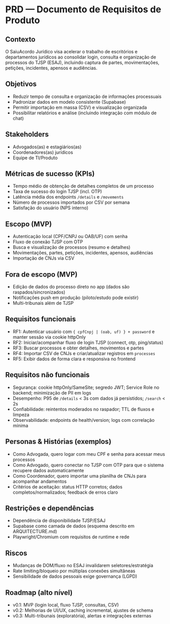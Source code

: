 # PRD — Documento de Requisitos de Produto

## Contexto
O SaiuAcordo Jurídico visa acelerar o trabalho de escritórios e departamentos jurídicos ao consolidar login, consulta e organização de processos do TJSP (ESAJ), incluindo captura de partes, movimentações, petições, incidentes, apensos e audiências.

## Objetivos
- Reduzir tempo de consulta e organização de informações processuais
- Padronizar dados em modelo consistente (Supabase)
- Permitir importação em massa (CSV) e visualização organizada
- Possibilitar relatórios e análise (incluindo integração com módulo de chat)

## Stakeholders
- Advogados(as) e estagiários(as)
- Coordenadores(as) jurídicos
- Equipe de TI/Produto

## Métricas de sucesso (KPIs)
- Tempo médio de obtenção de detalhes completos de um processo
- Taxa de sucesso do login TJSP (incl. OTP)
- Latência média dos endpoints `/details` e `/movements`
- Número de processos importados por CSV por semana
- Satisfação do usuário (NPS interno)

## Escopo (MVP)
- Autenticação local (CPF/CNPJ ou OAB/UF) com senha
- Fluxo de conexão TJSP com OTP
- Busca e visualização de processos (resumo e detalhes)
- Movimentações, partes, petições, incidentes, apensos, audiências
- Importação de CNJs via CSV

## Fora de escopo (MVP)
- Edição de dados do processo direto no app (dados são raspados/sincronizados)
- Notificações push em produção (piloto/estudo pode existir)
- Multi-tribunais além de TJSP

## Requisitos funcionais
- RF1: Autenticar usuário com `{ cpfCnpj | (oab, uf) } + password` e manter sessão via cookie httpOnly
- RF2: Iniciar/acompanhar fluxo de login TJSP (connect, otp, ping/status)
- RF3: Buscar processos e obter detalhes, movimentos e partes
- RF4: Importar CSV de CNJs e criar/atualizar registros em `processes`
- RF5: Exibir dados de forma clara e responsiva no frontend

## Requisitos não funcionais
- Segurança: cookie httpOnly/SameSite; segredo JWT; Service Role no backend; minimização de PII em logs
- Desempenho: P95 de `/details` < 3s com dados já persistidos; `/search` < 2s
- Confiabilidade: reintentos moderados no raspador; TTL de fluxos e limpeza
- Observabilidade: endpoints de health/version; logs com correlação mínima

## Personas & Histórias (exemplos)
- Como Advogada, quero logar com meu CPF e senha para acessar meus processos
- Como Advogado, quero conectar no TJSP com OTP para que o sistema recupere dados automaticamente
- Como Coordenador, quero importar uma planilha de CNJs para acompanhar andamentos
- Critérios de aceitação: status HTTP corretos; dados completos/normalizados; feedback de erros claro

## Restrições e dependências
- Dependência de disponibilidade TJSP/ESAJ
- Supabase como camada de dados (esquema descrito em ARQUITECTURE.md)
- Playwright/Chromium com requisitos de runtime e rede

## Riscos
- Mudanças de DOM/fluxo no ESAJ invalidarem seletores/estratégia
- Rate limiting/bloqueio por múltiplas conexões simultâneas
- Sensibilidade de dados pessoais exige governança (LGPD)

## Roadmap (alto nível)
- v0.1: MVP (login local, fluxo TJSP, consultas, CSV)
- v0.2: Melhorias de UI/UX, caching incremental, ajustes de schema
- v0.3: Multi-tribunais (exploratória), alertas e integrações externas

